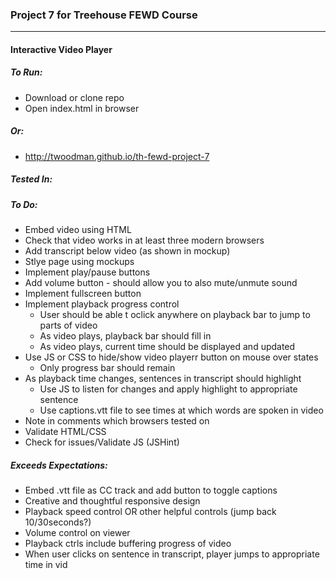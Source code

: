 ### Project 7 for Treehouse FEWD Course
----


#### Interactive Video Player


##### To Run:
- Download or clone repo
- Open index.html in browser


##### Or:
- http://twoodman.github.io/th-fewd-project-7


##### Tested In:



##### To Do:
- Embed video using HTML
- Check that video works in at least three modern browsers
- Add transcript below video (as shown in mockup)
- Stlye page using mockups
- Implement play/pause buttons
- Add volume button - should allow you to also mute/unmute sound
- Implement fullscreen button
- Implement playback progress control
  - User should be able t oclick anywhere on playback bar to jump to parts of video
  - As video plays, playback bar should fill in
  - As video plays, current time should be displayed and updated
- Use JS or CSS to hide/show video playerr button on mouse over states
  - Only progress bar should remain
- As playback time changes, sentences in transcript should highlight
  - Use JS to listen for changes and apply highlight to appropriate sentence
  - Use captions.vtt file to see times at which words are spoken in video
- Note in comments which browsers tested on
- Validate HTML/CSS
- Check for issues/Validate JS (JSHint)


##### Exceeds Expectations:
- Embed .vtt file as CC track and add button to toggle captions
- Creative and thoughtful responsive design
- Playback speed control OR other helpful controls (jump back 10/30seconds?)
- Volume control on viewer
- Playback ctrls include buffering progress of video
- When user clicks on sentence in transcript, player jumps to appropriate time in vid
